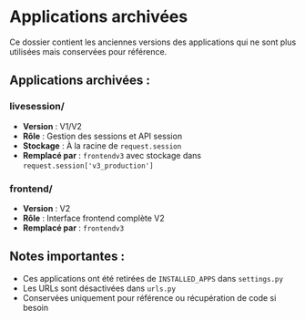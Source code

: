 # Applications archivées

Ce dossier contient les anciennes versions des applications qui ne sont plus utilisées mais conservées pour référence.

## Applications archivées :

### livesession/
- **Version** : V1/V2
- **Rôle** : Gestion des sessions et API session
- **Stockage** : À la racine de `request.session`
- **Remplacé par** : `frontendv3` avec stockage dans `request.session['v3_production']`

### frontend/
- **Version** : V2
- **Rôle** : Interface frontend complète V2
- **Remplacé par** : `frontendv3`

## Notes importantes :
- Ces applications ont été retirées de `INSTALLED_APPS` dans `settings.py`
- Les URLs sont désactivées dans `urls.py`
- Conservées uniquement pour référence ou récupération de code si besoin
